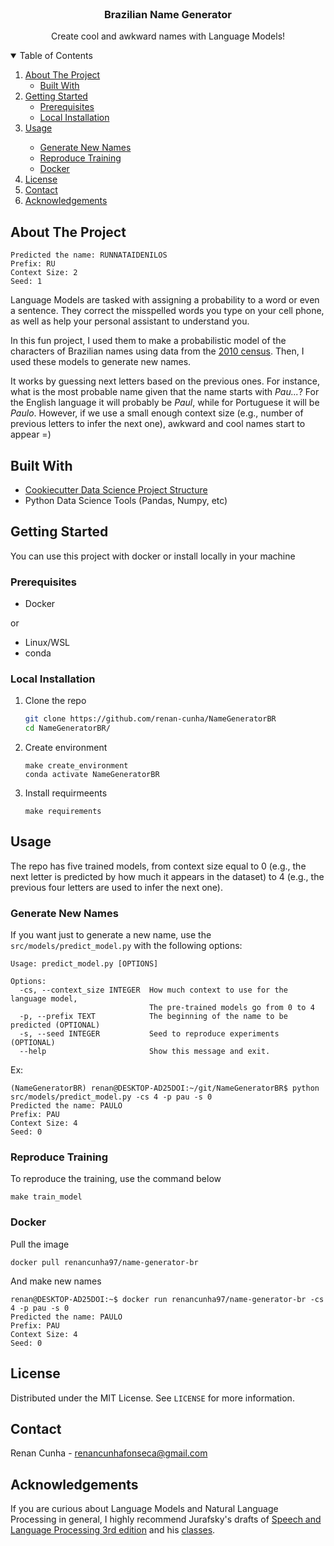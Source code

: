 <!--
*** Thanks for checking out the Best-README-Template. If you have a suggestion
*** that would make this better, please fork the repo and create a pull request
*** or simply open an issue with the tag "enhancement".
*** Thanks again! Now go create something AMAZING! :D
-->



<!-- PROJECT SHIELDS -->
<!--
*** I'm using markdown "reference style" links for readability.
*** Reference links are enclosed in brackets [ ] instead of parentheses ( ).
*** See the bottom of this document for the declaration of the reference variables
*** for contributors-url, forks-url, etc. This is an optional, concise syntax you may use.
*** https://www.markdownguide.org/basic-syntax/#reference-style-links
-->


<!-- PROJECT LOGO -->
<br />
<p align="center">

  <h3 align="center">Brazilian Name Generator</h3>

  <p align="center">
    Create cool and awkward names with Language Models!
  </p>
</p>



<!-- TABLE OF CONTENTS -->
<details open="open">
  <summary>Table of Contents</summary>
  <ol>
    <li>
      <a href="#about-the-project">About The Project</a>
      <ul>
        <li><a href="#build-with">Built With</a></li>
    </ul>
    </li>
    <li>
      <a href="#getting-started">Getting Started</a>
      <ul>
        <li><a href="#prerequisites">Prerequisites</a></li>
        <li><a href="#local-installation">Local Installation</a></li>
      </ul>
    </li>
    <li><a href="#usage">Usage</a></li>
      <ul>
        <li><a href="#generate-new-names">Generate New Names</a></li>
        <li><a href="#reproduce-training">Reproduce Training</a></li>
        <li><a href="#docker">Docker</a></li>
      </ul>
    <li><a href="#license">License</a></li>
    <li><a href="#contact">Contact</a></li>
    <li><a href="#acknowledgements">Acknowledgements</a></li>
  </ol>
</details>



<!-- ABOUT THE PROJECT -->
## About The Project

```
Predicted the name: RUNNATAIDENILOS
Prefix: RU
Context Size: 2
Seed: 1
```


Language Models are tasked with assigning a probability to a word or even a sentence.
They correct the misspelled words you type on your cell phone, as well as help your 
personal assistant to understand you.

In this fun project, I used them to make a probabilistic model of the 
characters of Brazilian names using data from the 
[2010 census](https://brasil.io/dataset/genero-nomes/nomes/). Then, I used these
models to generate new names. 

It works by guessing next letters based on the previous ones. For instance, 
what is the most probable name given that the name starts with *Pau...*? For the
English language it will probably be *Paul*, while for Portuguese it will be *Paulo*.
However, if we use a small enough context size (e.g., number of previous letters to 
infer the next one), awkward and cool names start to appear =)

<!-- ABOUT THE PROJECT -->
## Built With

* [Cookiecutter Data Science Project Structure](https://drivendata.github.io/cookiecutter-data-science/)
* Python Data Science Tools (Pandas, Numpy, etc)

<!-- GETTING STARTED -->
## Getting Started

You can use this project with docker or install locally in your machine

### Prerequisites

* Docker 

or

* Linux/WSL
* conda

### Local Installation

1. Clone the repo
    ```sh
    git clone https://github.com/renan-cunha/NameGeneratorBR
    cd NameGeneratorBR/
    ```
2. Create environment
    ```
    make create_environment
    conda activate NameGeneratorBR
    ```
3. Install requirmeents
    ```
    make requirements
    ```

<!-- USAGE EXAMPLES -->
## Usage

The repo has five trained models, from context size equal to 0 (e.g., the next letter
is predicted by how much it appears in the dataset) to 4 (e.g., the previous four letters are used to infer the next one).

### Generate New Names

If you want just to generate a new name, use the ```src/models/predict_model.py``` 
with the following options:

```
Usage: predict_model.py [OPTIONS]

Options:
  -cs, --context_size INTEGER  How much context to use for the language model,
                               The pre-trained models go from 0 to 4
  -p, --prefix TEXT            The beginning of the name to be predicted (OPTIONAL)
  -s, --seed INTEGER           Seed to reproduce experiments (OPTIONAL)
  --help                       Show this message and exit.
```
Ex:
```
(NameGeneratorBR) renan@DESKTOP-AD25DOI:~/git/NameGeneratorBR$ python src/models/predict_model.py -cs 4 -p pau -s 0
Predicted the name: PAULO
Prefix: PAU
Context Size: 4
Seed: 0
```

### Reproduce Training

To reproduce the training, use the command below

````
make train_model
````

### Docker

Pull the image

```
docker pull renancunha97/name-generator-br
```

And make new names

```
renan@DESKTOP-AD25DOI:~$ docker run renancunha97/name-generator-br -cs 4 -p pau -s 0
Predicted the name: PAULO
Prefix: PAU
Context Size: 4
Seed: 0  
```


<!-- LICENSE -->
## License

Distributed under the MIT License. See `LICENSE` for more information.



<!-- CONTACT -->
## Contact

Renan Cunha - renancunhafonseca@gmail.com

<!-- ACKNOWLEDGEMENTS -->
## Acknowledgements

If you are curious about Language Models and Natural Language Processing in general, I highly recommend
Jurafsky's drafts of [Speech and Language Processing 3rd edition](https://web.stanford.edu/~jurafsky/slp3/) and his [classes](https://www.youtube.com/channel/UC_48v322owNVtORXuMeRmpA).
